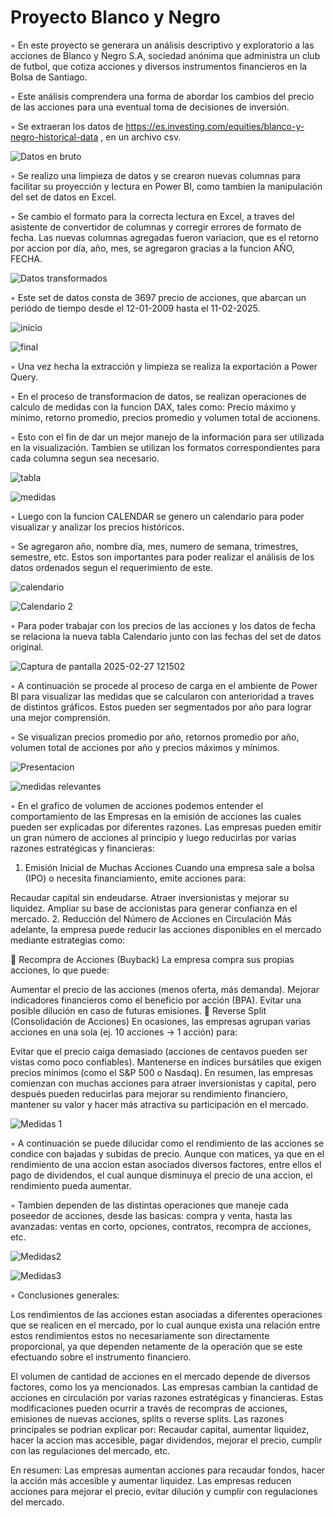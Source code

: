 # Proyecto Blanco y Negro 

◦ En este proyecto se generara un análisis descriptivo y exploratorio a las acciones de Blanco y Negro S.A, sociedad anónima que administra un club de futbol, que cotiza acciones y diversos instrumentos 
 financieros en la Bolsa de Santiago. 

◦ Este análisis comprendera una forma de abordar los cambios del precio de las acciones para una eventual toma de decisiones de inversión. 

◦ Se extraeran los datos de https://es.investing.com/equities/blanco-y-negro-historical-data , en un archivo csv. 





![Datos en bruto](https://github.com/user-attachments/assets/f13c837c-f3d5-499e-9821-6ba5b5e892af)




◦ Se realizo una limpieza de datos y se crearon nuevas columnas para facilitar su proyección y lectura en Power BI, como tambien la manipulación del set de datos en Excel. 

◦ Se cambio el formato para la correcta lectura en Excel, a traves del asistente de convertidor de columnas y corregir errores de formato de fecha. 
 Las nuevas columnas agregadas fueron variacion, que es el retorno por accion por día, año, mes, se agregaron gracias a la funcion AÑO, FECHA.




![Datos transformados](https://github.com/user-attachments/assets/944b5892-99a3-47c0-8c3a-eec8271f37a7)




◦ Este set de datos consta de 3697 precio de acciones, que abarcan un periódo de tiempo desde el 12-01-2009 hasta el 11-02-2025.






![inicio](https://github.com/user-attachments/assets/f3062f31-ccab-4967-8042-7ab5417fb8ef)





![final](https://github.com/user-attachments/assets/6ca15bf5-61d3-4381-b4c5-0364477f678b)




◦ Una vez hecha la extracción y limpieza se realiza la exportación a Power Query. 

◦ En el proceso de transformacion de datos, se realizan  operaciones de calculo de medidas con la funcion DAX, tales como: Precio máximo y minimo, retorno promedio, precios promedio y volumen total de accionens. 

◦ Esto con el fin de dar un mejor manejo de la información para ser utilizada en la visualización. Tambien se utilizan los formatos correspondientes para cada columna segun sea necesario.





![tabla](https://github.com/user-attachments/assets/7bde054f-3e6b-4197-b17c-b4e719d951b4)





![medidas](https://github.com/user-attachments/assets/1c388536-26c9-4c22-8201-f1bbb4cf7efe)



◦ Luego con la funcion CALENDAR se genero un calendario para poder visualizar y analizar los precios históricos. 

◦ Se agregaron año, nombre día, mes, numero de semana, trimestres, semestre, etc. Estos son importantes para poder realizar el análisis de los datos ordenados segun el requerimiento de este.




![calendario](https://github.com/user-attachments/assets/10f718f9-43ee-4aae-bedb-0c9102e44e74)




![Calendario 2](https://github.com/user-attachments/assets/3d61c652-5384-495c-825b-7183ba03701c)



◦ Para poder trabajar con los precios de las acciones y los datos de fecha se relaciona la nueva tabla Calendario junto con las fechas del set de datos original.



![Captura de pantalla 2025-02-27 121502](https://github.com/user-attachments/assets/6143028f-0f41-455c-9fa2-219a9696b4f8)




◦ A continuación se procede al proceso de carga en el ambiente de Power BI para visualizar las medidas que se calcularon con anterioridad a traves de distintos gráficos. Estos pueden ser segmentados por año para lograr una mejor comprensión. 

◦ Se visualizan precios promedio por año, retornos promedio por año, volumen total de acciones por año y precios máximos y minimos.




![Presentacion](https://github.com/user-attachments/assets/9aff1be6-f4ae-4120-9eaf-796fcfce9470)




![medidas relevantes](https://github.com/user-attachments/assets/04dd0159-00af-4298-b040-fc769ae40371)




◦ En el grafico de volumen de acciones podemos entender el comportamiento de las Empresas en la emisión de acciones las cuales pueden ser explicadas por diferentes razones. Las empresas pueden emitir un gran número de acciones al principio y luego reducirlas por varias razones estratégicas y financieras:

1. Emisión Inicial de Muchas Acciones
Cuando una empresa sale a bolsa (IPO) o necesita financiamiento, emite acciones para:

Recaudar capital sin endeudarse.
Atraer inversionistas y mejorar su liquidez.
Ampliar su base de accionistas para generar confianza en el mercado.
2. Reducción del Número de Acciones en Circulación
Más adelante, la empresa puede reducir las acciones disponibles en el mercado mediante estrategias como:

🔹 Recompra de Acciones (Buyback)
La empresa compra sus propias acciones, lo que puede:

Aumentar el precio de las acciones (menos oferta, más demanda).
Mejorar indicadores financieros como el beneficio por acción (BPA).
Evitar una posible dilución en caso de futuras emisiones.
🔹 Reverse Split (Consolidación de Acciones)
En ocasiones, las empresas agrupan varias acciones en una sola (ej. 10 acciones → 1 acción) para:

Evitar que el precio caiga demasiado (acciones de centavos pueden ser vistas como poco confiables).
Mantenerse en índices bursátiles que exigen precios mínimos (como el S&P 500 o Nasdaq).
En resumen, las empresas comienzan con muchas acciones para atraer inversionistas y capital, pero después pueden reducirlas para mejorar su rendimiento financiero, mantener su valor y hacer más atractiva su participación en el mercado.






![Medidas 1](https://github.com/user-attachments/assets/b2fc082c-142b-45f2-8dc5-4948c7dcaffc)





◦ A continuación se puede dilucidar como el rendimiento de las acciones se condice con bajadas y subidas de precio. Aunque con matices, ya que en el rendimiento de una accion estan asociados diversos factores, entre ellos el pago de dividendos, el cual aunque disminuya el precio de una accion, el rendimiento pueda aumentar. 

◦ Tambien dependen de las distintas operaciones que maneje cada poseedor de acciones, desde las basicas: compra y venta, hasta las avanzadas: ventas en corto, opciones, contratos, recompra de acciones, etc.




![Medidas2](https://github.com/user-attachments/assets/2034016f-b517-4f3a-92d6-c61b5d5f976b)




![Medidas3](https://github.com/user-attachments/assets/ffecbc52-4e56-4ba5-9b9a-f029caec893b)



◦ Conclusiones generales:

Los rendimientos de las acciones estan asociadas a diferentes operaciones que se realicen en el mercado, por lo cual aunque exista una relación entre estos rendimientos estos no necesariamente son directamente proporcional, ya que dependen netamente de la operación que se este efectuando sobre el instrumento financiero.

El volumen de cantidad de acciones en el mercado depende de diversos factores, como los ya mencionados. Las empresas cambian la cantidad de acciones en circulación por varias razones estratégicas y financieras. Estas modificaciones pueden ocurrir a través de recompras de acciones, emisiones de nuevas acciones, splits o reverse splits. Las razones principales se podrian explicar por: Recaudar capital, aumentar liquidez, hacer la accion mas accesible, pagar dividendos, mejorar el precio, cumplir con las regulaciones del mercado, etc.

En resumen:
Las empresas aumentan acciones para recaudar fondos, hacer la acción más accesible y aumentar liquidez.
Las empresas reducen acciones para mejorar el precio, evitar dilución y cumplir con regulaciones del mercado.
























